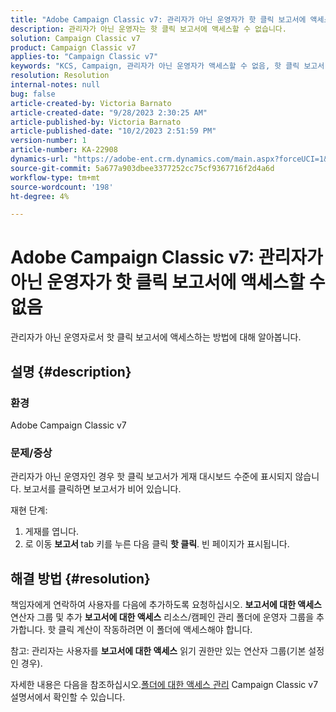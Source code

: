 ```yaml
---
title: "Adobe Campaign Classic v7: 관리자가 아닌 운영자가 핫 클릭 보고서에 액세스할 수 없음"
description: 관리자가 아닌 운영자는 핫 클릭 보고서에 액세스할 수 없습니다.
solution: Campaign Classic v7
product: Campaign Classic v7
applies-to: "Campaign Classic v7"
keywords: "KCS, Campaign, 관리자가 아닌 운영자가 액세스할 수 없음, 핫 클릭 보고서, Campaign Classic v7"
resolution: Resolution
internal-notes: null
bug: false
article-created-by: Victoria Barnato
article-created-date: "9/28/2023 2:30:25 AM"
article-published-by: Victoria Barnato
article-published-date: "10/2/2023 2:51:59 PM"
version-number: 1
article-number: KA-22908
dynamics-url: "https://adobe-ent.crm.dynamics.com/main.aspx?forceUCI=1&pagetype=entityrecord&etn=knowledgearticle&id=c77cbffa-a65d-ee11-be6f-6045bd006079"
source-git-commit: 5a677a903dbee3377252cc75cf9367716f2d4a6d
workflow-type: tm+mt
source-wordcount: '198'
ht-degree: 4%

---
```


# Adobe Campaign Classic v7: 관리자가 아닌 운영자가 핫 클릭 보고서에 액세스할 수 없음


관리자가 아닌 운영자로서 핫 클릭 보고서에 액세스하는 방법에 대해 알아봅니다.

## 설명 {#description}


### 환경

Adobe Campaign Classic v7

### 문제/증상

관리자가 아닌 운영자인 경우 핫 클릭 보고서가 게재 대시보드 수준에 표시되지 않습니다. 보고서를 클릭하면 보고서가 비어 있습니다. 

재현 단계:

1. 게재를 엽니다.
2. 로 이동 <b>보고서 </b>tab 키를 누른 다음 클릭 <b>핫 클릭</b>. 빈 페이지가 표시됩니다.



## 해결 방법 {#resolution}


책임자에게 연락하여 사용자를 다음에 추가하도록 요청하십시오. <b>보고서에 대한 액세스</b> 연산자 그룹 및 추가 <b>보고서에 대한 액세스</b> 리소스/캠페인 관리 폴더에 운영자 그룹을 추가합니다. 핫 클릭 계산이 작동하려면 이 폴더에 액세스해야 합니다.

참고: 관리자는 사용자를 <b>보고서에 대한 액세스</b> 읽기 권한만 있는 연산자 그룹(기본 설정인 경우).

자세한 내용은 다음을 참조하십시오.[폴더에 대한 액세스 관리](https://experienceleague.adobe.com/docs/campaign-classic/using/getting-started/permissions/access-management-folders.html) Campaign Classic v7 설명서에서 확인할 수 있습니다.
